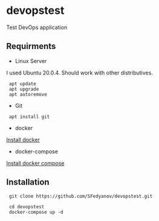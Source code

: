 # devopstest
Test DevOps application 

## Requirments
* Linux Server

I used Ubuntu 20.0.4. Should work with other distributives.

```
 apt update
 apt upgrade
 apt autoremove
```

* Git

` apt install git`

* docker
 
 [Install docker](https://docs.docker.com/engine/install/ubuntu)

* docker-compose
 
 [Install docker compose](https://docs.docker.com/compose/install)

## Installation
```
 git clone https://github.com/SFedyanov/devopstest.git

 cd devopstest
 docker-compose up -d
```
